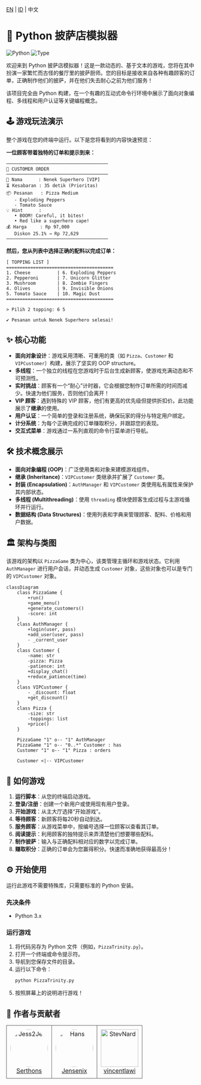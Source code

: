 [EN](../README.md) | [ID](READMEid.md) | 中文
# 🍕 Python 披萨店模拟器

![Python](https://img.shields.io/badge/python-3.x-blue.svg)
![Type](https://img.shields.io/badge/type-学校项目-green.svg)

欢迎来到 Python 披萨店模拟器！这是一款动态的、基于文本的游戏，您将在其中扮演一家繁忙而古怪的餐厅里的披萨厨师。您的目标是接收来自各种有趣顾客的订单，正确制作他们的披萨，并在他们失去耐心之前为他们服务！

该项目完全由 Python 构建，在一个有趣的互动式命令行环境中展示了面向对象编程、多线程和用户认证等关键编程概念。

## 🕹️ 游戏玩法演示

整个游戏在您的终端中运行。以下是您将看到的内容快速预览：

**一位顾客带着独特的订单和提示到来：**
```
──────────────────────────────────────
🍕 CUSTOMER ORDER
──────────────────────────────────────
👤 Nama      : Nenek Superhero [VIP]
⏳ Kesabaran : 35 detik (Prioritas)
📦 Pesanan   : Pizza Medium
   - Exploding Peppers
   - Tomato Sauce
💡 Hint      :
   • BOOM! Careful, it bites!
   • Red like a superhero cape!
💰 Harga     : Rp 97,000
   Diskon 25.1% → Rp 72,629
──────────────────────────────────────
```

**然后，您从列表中选择正确的配料以完成订单：**
```
[ TOPPING LIST ]
========================================
1. Cheese          | 6. Exploding Peppers
2. Pepperoni       | 7. Unicorn Glitter
3. Mushroom        | 8. Zombie Fingers
4. Olives          | 9. Invisible Onions
5. Tomato Sauce    | 10. Magic Dust
========================================

> Pilih 2 topping: 6 5

✔ Pesanan untuk Nenek Superhero selesai!
```

## ✨ 核心功能

-   **面向对象设计**：游戏采用清晰、可重用的类（如 `Pizza`、`Customer` 和 `VIPCustomer`）构建，展示了坚实的 OOP structure。
-   **多线程**：一个独立的线程在您游戏时于后台生成新顾客，使游戏充满动态和不可预测性。
-   **实时挑战**：顾客有一个“耐心”计时器，它会根据您制作订单所需的时间而减少。快速为他们服务，否则他们会离开！
-   **VIP 顾客**：遇到特殊的 VIP 顾客，他们有更高的优先级但提供折扣价。此功能展示了**继承**的使用。
-   **用户认证**：一个简单的登录和注册系统，确保玩家的得分与特定用户绑定。
-   **计分系统**：为每个正确完成的订单赚取积分，并跟踪您的表现。
-   **交互式菜单**：游戏通过一系列直观的命令行菜单进行导航。

## 🛠️ 技术概念展示

-   **面向对象编程 (OOP)**：广泛使用类和对象来建模游戏组件。
-   **继承 (Inheritance)**：`VIPCustomer` 类继承并扩展了 `Customer` 类。
-   **封装 (Encapsulation)**：`AuthManager` 和 `VIPCustomer` 类使用私有属性来保护其内部状态。
-   **多线程 (Multithreading)**：使用 `threading` 模块使顾客生成过程与主游戏循环并行运行。
-   **数据结构 (Data Structures)**：使用列表和字典来管理顾客、配料、价格和用户数据。

## 🏛️ 架构与类图

该游戏的架构以 `PizzaGame` 类为中心，该类管理主循环和游戏状态。它利用 `AuthManager` 进行用户会话，并动态生成 `Customer` 对象，这些对象也可以是专门的 `VIPCustomer` 对象。

```mermaid
classDiagram
    class PizzaGame {
        +run()
        +game_menu()
        +generate_customers()
        -score: int
    }
    class AuthManager {
        +login(user, pass)
        +add_user(user, pass)
        - _current_user
    }
    class Customer {
        -name: str
        -pizza: Pizza
        -patience: int
        +display_chat()
        +reduce_patience(time)
    }
    class VIPCustomer {
        - _discount: float
        +get_discount()
    }
    class Pizza {
        -size: str
        -toppings: list
        +price()
    }

    PizzaGame "1" o-- "1" AuthManager
    PizzaGame "1" o-- "0..*" Customer : has
    Customer "1" o-- "1" Pizza : orders

    Customer <|-- VIPCustomer
```

## 🚀 如何游戏

1.  **运行脚本**：从您的终端启动游戏。
2.  **登录/注册**：创建一个新用户或使用现有用户登录。
3.  **开始游戏**：从主大厅选择“开始游戏”。
4.  **等待顾客**：新顾客将每20秒自动到达。
5.  **服务顾客**：从游戏菜单中，按编号选择一位顾客以查看其订单。
6.  **阅读提示**：利用顾客的独特提示来弄清楚他们想要哪些配料。
7.  **制作披萨**：输入与正确配料相对应的数字以完成订单。
8.  **赚取积分**：正确的订单会为您赢得积分。快速而准确地获得最高分！

## ⚙️ 开始使用

运行此游戏不需要特殊库，只需要标准的 Python 安装。

### 先决条件
- Python 3.x

### 运行游戏
1.  将代码另存为 Python 文件（例如，`PizzaTrinity.py`）。
2.  打开一个终端或命令提示符。
3.  导航到您保存文件的目录。
4.  运行以下命令：
    ```sh
    python PizzaTrinity.py
    ```
5.  按照屏幕上的说明进行游戏！

## 👥 作者与贡献者

<table border="0" cellspacing="10" cellpadding="5">
  <tr>
    <td align="center" style="border: 1px solid #555; padding: 10px;">
      <a href="https://github.com/Serthons">
        <img src="https://github.com/Serthons.png" width="100" height="100" alt="Jess2Jes" style="border-radius: 50%;"/>
      </a>
      <br/>
      <a href="https://github.com/Serthons">Serthons</a>
    </td>
    <td align="center" style="border: 1px solid #555; padding: 10px;">
      <a href="https://github.com/Jensenix">
        <img src="https://github.com/Jensenix.png" width="100" height="100" alt="Hans" style="border-radius: 50%;"/>
      </a>
      <br/>
      <a href="https://github.com/Jensenix">Jensenix</a>
    </td>
    <td align="center" style="border: 1px solid #555; padding: 10px;">
      <a href="https://github.com/vincentlawi">
        <img src="https://github.com/vincentlawi.png" width="100" height="100" alt="StevNard"/>
      </a>
      <br/>
      <a href="https://github.com/vincentlawi">vincentlawi</a>
    </td>
  </tr>
</table>